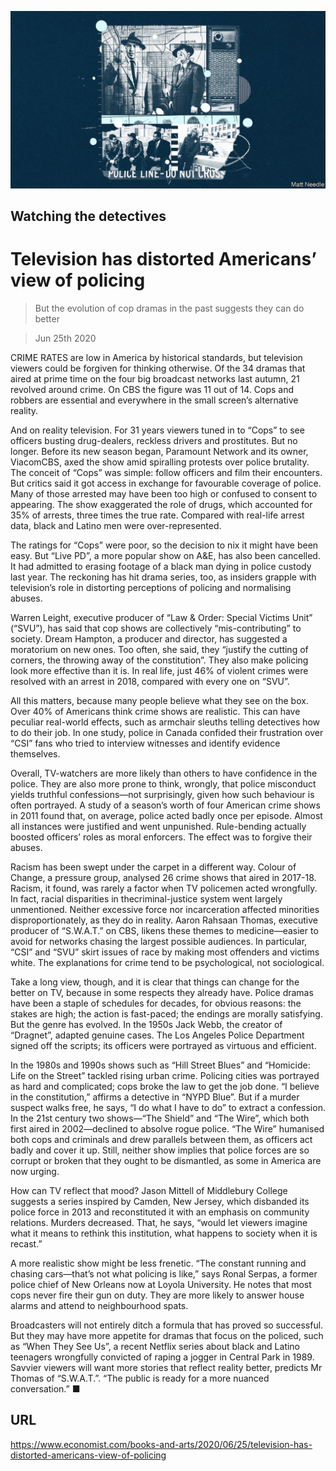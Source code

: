 ![](./images/20200627_BKD001_0.jpg)

## Watching the detectives

# Television has distorted Americans’ view of policing

> But the evolution of cop dramas in the past suggests they can do better

> Jun 25th 2020

CRIME RATES are low in America by historical standards, but television viewers could be forgiven for thinking otherwise. Of the 34 dramas that aired at prime time on the four big broadcast networks last autumn, 21 revolved around crime. On CBS the figure was 11 out of 14. Cops and robbers are essential and everywhere in the small screen’s alternative reality.

And on reality television. For 31 years viewers tuned in to “Cops” to see officers busting drug-dealers, reckless drivers and prostitutes. But no longer. Before its new season began, Paramount Network and its owner, ViacomCBS, axed the show amid spiralling protests over police brutality. The conceit of “Cops” was simple: follow officers and film their encounters. But critics said it got access in exchange for favourable coverage of police. Many of those arrested may have been too high or confused to consent to appearing. The show exaggerated the role of drugs, which accounted for 35% of arrests, three times the true rate. Compared with real-life arrest data, black and Latino men were over-represented.

The ratings for “Cops” were poor, so the decision to nix it might have been easy. But “Live PD”, a more popular show on A&E, has also been cancelled. It had admitted to erasing footage of a black man dying in police custody last year. The reckoning has hit drama series, too, as insiders grapple with television’s role in distorting perceptions of policing and normalising abuses.

Warren Leight, executive producer of “Law & Order: Special Victims Unit” (“SVU”), has said that cop shows are collectively “mis-contributing” to society. Dream Hampton, a producer and director, has suggested a moratorium on new ones. Too often, she said, they “justify the cutting of corners, the throwing away of the constitution”. They also make policing look more effective than it is. In real life, just 46% of violent crimes were resolved with an arrest in 2018, compared with every one on “SVU”.

All this matters, because many people believe what they see on the box. Over 40% of Americans think crime shows are realistic. This can have peculiar real-world effects, such as armchair sleuths telling detectives how to do their job. In one study, police in Canada confided their frustration over “CSI” fans who tried to interview witnesses and identify evidence themselves.

Overall, TV-watchers are more likely than others to have confidence in the police. They are also more prone to think, wrongly, that police misconduct yields truthful confessions—not surprisingly, given how such behaviour is often portrayed. A study of a season’s worth of four American crime shows in 2011 found that, on average, police acted badly once per episode. Almost all instances were justified and went unpunished. Rule-bending actually boosted officers’ roles as moral enforcers. The effect was to forgive their abuses.

Racism has been swept under the carpet in a different way. Colour of Change, a pressure group, analysed 26 crime shows that aired in 2017-18. Racism, it found, was rarely a factor when TV policemen acted wrongfully. In fact, racial disparities in thecriminal-justice system went largely unmentioned. Neither excessive force nor incarceration affected minorities disproportionately, as they do in reality. Aaron Rahsaan Thomas, executive producer of “S.W.A.T.” on CBS, likens these themes to medicine—easier to avoid for networks chasing the largest possible audiences. In particular, “CSI” and “SVU” skirt issues of race by making most offenders and victims white. The explanations for crime tend to be psychological, not sociological.

Take a long view, though, and it is clear that things can change for the better on TV, because in some respects they already have. Police dramas have been a staple of schedules for decades, for obvious reasons: the stakes are high; the action is fast-paced; the endings are morally satisfying. But the genre has evolved. In the 1950s Jack Webb, the creator of “Dragnet”, adapted genuine cases. The Los Angeles Police Department signed off the scripts; its officers were portrayed as virtuous and efficient.

In the 1980s and 1990s shows such as “Hill Street Blues” and “Homicide: Life on the Street” tackled rising urban crime. Policing cities was portrayed as hard and complicated; cops broke the law to get the job done. “I believe in the constitution,” affirms a detective in “NYPD Blue”. But if a murder suspect walks free, he says, “I do what I have to do” to extract a confession. In the 21st century two shows—“The Shield” and “The Wire”, which both first aired in 2002—declined to absolve rogue police. “The Wire” humanised both cops and criminals and drew parallels between them, as officers act badly and cover it up. Still, neither show implies that police forces are so corrupt or broken that they ought to be dismantled, as some in America are now urging.

How can TV reflect that mood? Jason Mittell of Middlebury College suggests a series inspired by Camden, New Jersey, which disbanded its police force in 2013 and reconstituted it with an emphasis on community relations. Murders decreased. That, he says, “would let viewers imagine what it means to rethink this institution, what happens to society when it is recast.”

A more realistic show might be less frenetic. “The constant running and chasing cars—that’s not what policing is like,” says Ronal Serpas, a former police chief of New Orleans now at Loyola University. He notes that most cops never fire their gun on duty. They are more likely to answer house alarms and attend to neighbourhood spats.

Broadcasters will not entirely ditch a formula that has proved so successful. But they may have more appetite for dramas that focus on the policed, such as “When They See Us”, a recent Netflix series about black and Latino teenagers wrongfully convicted of raping a jogger in Central Park in 1989. Savvier viewers will want more stories that reflect reality better, predicts Mr Thomas of “S.W.A.T.”. “The public is ready for a more nuanced conversation.” ■

## URL

https://www.economist.com/books-and-arts/2020/06/25/television-has-distorted-americans-view-of-policing
